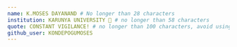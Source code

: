 ```yaml
---
name: K.MOSES DAYANAND # No longer than 28 characters
institution: KARUNYA UNIVERSITY 🚩 # no longer than 58 characters
quote: CONSTANT VIGILANCE! # no longer than 100 characters, avoid using quotes(") to guarantee the format remains the same.
github_user: KONDEPOGUMOSES
---
```

